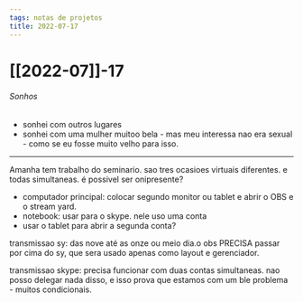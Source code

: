 ```yaml
---
tags: notas de projetos
title: 2022-07-17  
---
```

# [[2022-07]]-17  
###### Sonhos
- sonhei com outros lugares
- sonhei com uma mulher muitoo bela - mas meu interessa nao era sexual - como se eu fosse muito velho para isso.

---
Amanha tem trabalho do seminario.
sao tres ocasioes virtuais diferentes. e todas simultaneas.
é possivel ser onipresente?
- computador principal: colocar segundo monitor ou tablet e abrir o OBS e o stream yard.
- notebook: usar para o skype. nele uso uma conta
- usar o  tablet para abrir a segunda conta?

transmissao sy: das nove até as onze ou meio dia.o obs PRECISA passar por cima do sy, que sera usado apenas como layout e gerenciador.

transmissao skype: precisa funcionar com duas contas simultaneas.
nao posso delegar nada disso, e isso prova que estamos com um ble problema - muitos condicionais.
